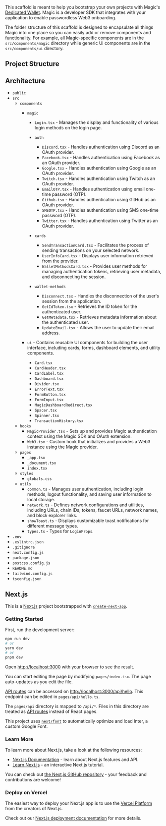 This scaffold is meant to help you bootstrap your own projects with Magic's [Dedicated Wallet](https://magic.link/docs/auth/overview). Magic is a developer SDK that integrates with your application to enable passwordless Web3 onboarding.

The folder structure of this scaffold is designed to encapsulate all things Magic into one place so you can easily add or remove components and functionality. For example, all Magic-specific components are in the `src/components/magic` directory while generic UI components are in the `src/components/ui` directory.

## Project Structure
## Architecture
- `public`
- `src`
    - `components`
      - `magic`
        - `Login.tsx` - Manages the display and functionality of various login methods on the login page.
        - `auth`
            - `Discord.tsx` - Handles authentication using Discord as an OAuth provider.
            - `Facebook.tsx` - Handles authentication using Facebook as an OAuth provider.
            - `Google.tsx` - Handles authentication using Google as an OAuth provider.
            - `Twitch.tsx` - Handles authentication using Twitch as an OAuth provider.
            - `EmailOTP.tsx` - Handles authentication using email one-time password (OTP).
            - `Github.tsx` - Handles authentication using GitHub as an OAuth provider.
            - `SMSOTP.tsx` - Handles authentication using SMS one-time password (OTP).
            - `Twitter.tsx` - Handles authentication using Twitter as an OAuth provider.
        - `cards`
            - `SendTransactionCard.tsx` - Facilitates the process of sending transactions on your selected network.
            - `UserInfoCard.tsx` - Displays user information retrieved from the provider.
            - `WalletMethodsCard.tsx` - Provides user methods for managing authentication tokens, retrieving user metadata, and disconnecting the session.

        - `wallet-methods`
            - `Disconnect.tsx` - Handles the disconnection of the user's session from the application.
            - `GetIdToken.tsx` - Retrieves the ID token for the authenticated user.
            - `GetMetadata.tsx` - Retrieves metadata information about the authenticated user.
            - `UpdateEmail.tsx` - Allows the user to update their email address.

      - `ui` - Contains reusable UI components for building the user interface, including cards, forms, dashboard elements, and utility components.
        - `Card.tsx`
        - `CardHeader.tsx`
        - `CardLabel.tsx`
        - `Dashboard.tsx`
        - `Divider.tsx`
        - `ErrorText.tsx`
        - `FormButton.tsx`
        - `FormInput.tsx`
        - `MagicDashboardRedirect.tsx`
        - `Spacer.tsx`
        - `Spinner.tsx`
        - `TransactionHistory.tsx`
    - `hooks`
        - `MagicProvider.tsx` - Sets up and provides Magic authentication context using the Magic SDK and OAuth extension.
        - `Web3.tsx` - Custom hook that initializes and provides a Web3 instance using the Magic provider.
    - `pages`
        - `_app.tsx`
        - `_document.tsx`
        - `index.tsx`
    - `styles`
        - `globals.css`
    - `utils`
        - `common.ts` - Manages user authentication, including login methods, logout functionality, and saving user information to local storage.
        - `network.ts` - Defines network configurations and utilities, including URLs, chain IDs, tokens, faucet URLs, network names, and block explorer links.
        - `showToast.ts` - Displays customizable toast notifications for different message types.
        - `types.ts` - Types for `LoginProps`.
- `.env`
- `.eslintrc.json`
- `.gitignore`
- `next.config.js`
- `package.json`
- `postcss.config.js`
- `README.md`
- `tailwind.config.js`
- `tsconfig.json`

## Next.js

This is a [Next.js](https://nextjs.org/) project bootstrapped with [`create-next-app`](https://github.com/vercel/next.js/tree/canary/packages/create-next-app).

### Getting Started

First, run the development server:

```bash
npm run dev
# or
yarn dev
# or
pnpm dev
```

Open [http://localhost:3000](http://localhost:3000) with your browser to see the result.

You can start editing the page by modifying `pages/index.tsx`. The page auto-updates as you edit the file.

[API routes](https://nextjs.org/docs/api-routes/introduction) can be accessed on [http://localhost:3000/api/hello](http://localhost:3000/api/hello). This endpoint can be edited in `pages/api/hello.ts`.

The `pages/api` directory is mapped to `/api/*`. Files in this directory are treated as [API routes](https://nextjs.org/docs/api-routes/introduction) instead of React pages.

This project uses [`next/font`](https://nextjs.org/docs/basic-features/font-optimization) to automatically optimize and load Inter, a custom Google Font.

### Learn More

To learn more about Next.js, take a look at the following resources:

- [Next.js Documentation](https://nextjs.org/docs) - learn about Next.js features and API.
- [Learn Next.js](https://nextjs.org/learn) - an interactive Next.js tutorial.

You can check out [the Next.js GitHub repository](https://github.com/vercel/next.js/) - your feedback and contributions are welcome!

### Deploy on Vercel

The easiest way to deploy your Next.js app is to use the [Vercel Platform](https://vercel.com/new?utm_medium=default-template&filter=next.js&utm_source=create-next-app&utm_campaign=create-next-app-readme) from the creators of Next.js.

Check out our [Next.js deployment documentation](https://nextjs.org/docs/deployment) for more details.
